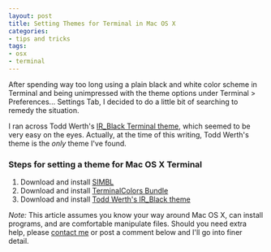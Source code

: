 ```yaml
---
layout: post
title: Setting Themes for Terminal in Mac OS X
categories:
- tips and tricks
tags:
- osx
- terminal
---
```

After spending way too long using a plain black and white color scheme in Terminal and being unimpressed with the theme options under Terminal > Preferences... Settings Tab, I decided to do a little bit of searching to remedy the situation.


I ran across Todd Werth's [IR_Black Terminal theme](http://blog.infinitered.com/entries/show/6), which seemed to be very easy on the eyes.  Actually, at the time of this writing, Todd Werth's theme is the _only_ theme I've found.


### Steps for setting a theme for Mac OS X Terminal
1. Download and install [SIMBL](http://www.culater.net/software/SIMBL/SIMBL.php)
2. Download and install [TerminalColors Bundle](http://www.culater.net/software/TerminalColors/TerminalColors.php)
3. Download and install [Todd Werth's IR_Black theme](http://blog.infinitered.com/entries/show/6)


_*Note:*_ This article assumes you know your way around Mac OS X, can install programs, and are comfortable manipulate files.  Should you need extra help, please [contact me](/#contact) or post a comment below and I'll go into finer detail.
